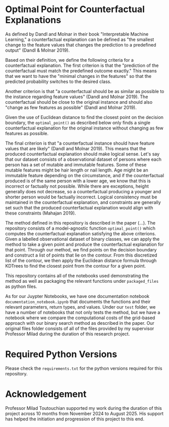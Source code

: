 # Optimal Point for Counterfactual Explanations

As defined by Dandl and Molnar in their book "Interpretable Machine Learning," a counterfactual explanation can be defined as "the smallest change to the feature values that changes the prediction to a predefined output" (Dandl & Molnar 2019). 

Based on their definition, we define the following criteria for a counterfactual explanation. The first criterion is that the "prediction of the counterfactual must match the predefined outcome exactly." This means that we want to have the "minimal changes in the features" so that the predicted probability switches to the desired class. 

Another criterion is that "a counterfactual should be as similar as possible to the instance regarding feature values" (Dandl and Molnar 2019). The counterfactual should be close to the original instance and should also "change as few features as possible" (Dandl and Molnar 2019). 

Given the use of Euclidean distance to find the closest point on the decision boundary, the ```optimal_point()``` as described below only finds a single counterfactual explanation for the original instance without changing as few features as possible. 

The final criterion is that "a counterfactual instance should have feature values that are likely" (Dandl and Molnar 2019). This means that the produced counterfactual explanation should make logical sense. Let's say that our dataset consists of a observational dataset of persons where each person has a set of mutable and immutable features. Some of these mutable features might be hair length or nail length. Age might be an immutable feature depending on the circumstance, and if the counterfactual produced is of the same person with a lower age, we know that this is incorrect or factually not possible. While there are exceptions, height generally does not decrease, so a counterfactual producing a younger and shorter person would be factually incorrect. Logical consistency must be maintained in the counterfactual explanation, and constraints are generally set such that the produced counterfactual explanation would align with these constraints (Mahajan 2019).

The method defined in this repository is described in the paper (...). The repository consists of a model-agnostic function ```optimal_point()``` which computes the counterfactual explanation satisfying the above criterions. Given a labelled observational dataset of binary classes, we can apply the method to take a given point and produce the counterfactual explanation for that point. Through our method, we find points on the decision boundary and construct a list of points that lie on the contour. From this discretized list of the contour, we then apply the Euclidean distance formula through KDTrees to find the closest point from the contour for a given point. 

This repository contains all of the notebooks used demonstrating the method as well as packaging the relevant functions under ```packaged_files``` as python files. 

As for our Juypter Notebooks, we have one documentation notebook ```documentation_notebook.ipynb``` that documents the functions and their relevant parameters, return types, and values. Under our ```test``` folder, we have a number of notebooks that not only tests the method, but we have a notebook where we compare the computational costs of the grid-based approach with our binary search method as described in the paper. Our original files folder consists of all of the files provided by my supervisor Professor Milad during the duration of this research project. 

# Required Python Versions # 

Please check the ```requirements.txt``` for the python versions required for this repository. 


# Acknowledgement # 

Professor Milad Toutouchian supported my work during the duration of this project across 10 months from November 2024 to August 2025. His support has helped the initiation and progression of this project to this end. 



